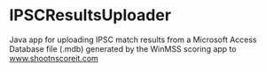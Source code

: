 # IPSCResultsUploader
Java app for uploading IPSC match results from a Microsoft Access Database file (.mdb) generated by the WinMSS scoring app to www.shootnscoreit.com
